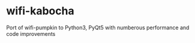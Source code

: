 # wifi-kabocha
Port of wifi-pumpkin to Python3, PyQt5 with numberous performance and code improvements

